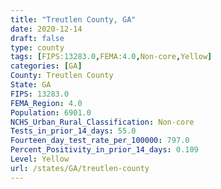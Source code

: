 ```yaml
---
title: "Treutlen County, GA"
date: 2020-12-14
draft: false
type: county
tags: [FIPS:13283.0,FEMA:4.0,Non-core,Yellow]
categories: [GA]
County: Treutlen County
State: GA
FIPS: 13283.0
FEMA_Region: 4.0
Population: 6901.0
NCHS_Urban_Rural_Classification: Non-core
Tests_in_prior_14_days: 55.0
Fourteen_day_test_rate_per_100000: 797.0
Percent_Positivity_in_prior_14_days: 0.109
Level: Yellow
url: /states/GA/treutlen-county
---
```



